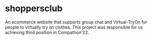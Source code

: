 # shoppersclub
An ecommerce website that supports group chat and Virtual-TryOn for people to virtually try on clothes.
This project was responsible for us achieving third position in Compathon'22.
